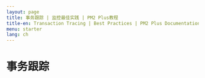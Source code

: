 ```yaml
---
layout: page
title: 事务跟踪 | 监控最佳实践 | PM2 Plus教程
title-en: Transaction Tracing | Best Practices | PM2 Plus Documentation
menu: starter
lang: ch
---
```


# 事务跟踪